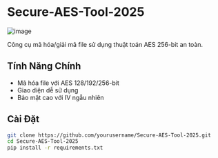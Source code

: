 # Secure-AES-Tool-2025

![image](https://github.com/user-attachments/assets/e20a1e70-657c-4735-adcf-9fbc49ec7158)

Công cụ mã hóa/giải mã file sử dụng thuật toán AES 256-bit an toàn.

## Tính Năng Chính
- Mã hóa file với AES 128/192/256-bit
- Giao diện dễ sử dụng
- Bảo mật cao với IV ngẫu nhiên

## Cài Đặt
```bash
git clone https://github.com/yourusername/Secure-AES-Tool-2025.git
cd Secure-AES-Tool-2025
pip install -r requirements.txt
